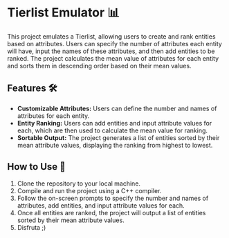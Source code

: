 # Tierlist Emulator 📊

This project emulates a Tierlist, allowing users to create and rank entities based on attributes. Users can specify the number of attributes each entity will have, input the names of these attributes, and then add entities to be ranked. The project calculates the mean value of attributes for each entity and sorts them in descending order based on their mean values.

## Features 🛠️

- **Customizable Attributes:** Users can define the number and names of attributes for each entity.
- **Entity Ranking:** Users can add entities and input attribute values for each, which are then used to calculate the mean value for ranking.
- **Sortable Output:** The project generates a list of entities sorted by their mean attribute values, displaying the ranking from highest to lowest.

## How to Use 🚀

1. Clone the repository to your local machine.
2. Compile and run the project using a C++ compiler.
3. Follow the on-screen prompts to specify the number and names of attributes, add entities, and input attribute values for each.
4. Once all entities are ranked, the project will output a list of entities sorted by their mean attribute values.
5. Disfruta ;)